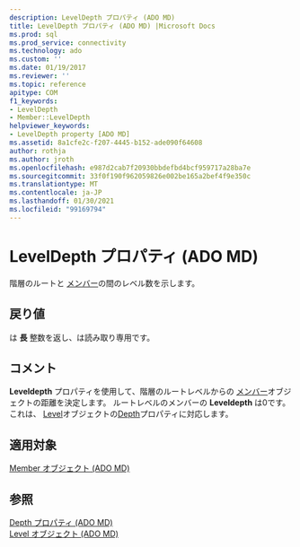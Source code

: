 ```yaml
---
description: LevelDepth プロパティ (ADO MD)
title: LevelDepth プロパティ (ADO MD) |Microsoft Docs
ms.prod: sql
ms.prod_service: connectivity
ms.technology: ado
ms.custom: ''
ms.date: 01/19/2017
ms.reviewer: ''
ms.topic: reference
apitype: COM
f1_keywords:
- LevelDepth
- Member::LevelDepth
helpviewer_keywords:
- LevelDepth property [ADO MD]
ms.assetid: 8a1cfe2c-f207-4445-b152-ade090f64608
author: rothja
ms.author: jroth
ms.openlocfilehash: e987d2cab7f20930bbdefbd4bcf959717a28ba7e
ms.sourcegitcommit: 33f0f190f962059826e002be165a2bef4f9e350c
ms.translationtype: MT
ms.contentlocale: ja-JP
ms.lasthandoff: 01/30/2021
ms.locfileid: "99169794"
---
```

# <a name="leveldepth-property-ado-md"></a>LevelDepth プロパティ (ADO MD)
階層のルートと [メンバー](./member-object-ado-md.md)の間のレベル数を示します。  
  
## <a name="return-values"></a>戻り値  
 は **長** 整数を返し、は読み取り専用です。  
  
## <a name="remarks"></a>コメント  
 **Leveldepth** プロパティを使用して、階層のルートレベルからの [メンバー](./member-object-ado-md.md)オブジェクトの距離を決定します。 ルートレベルのメンバーの **Leveldepth** は0です。 これは、 [Level](./level-object-ado-md.md)オブジェクトの[Depth](./depth-property-ado-md.md)プロパティに対応します。  
  
## <a name="applies-to"></a>適用対象  
 [Member オブジェクト (ADO MD)](./member-object-ado-md.md)  
  
## <a name="see-also"></a>参照  
 [Depth プロパティ (ADO MD)](./depth-property-ado-md.md)   
 [Level オブジェクト (ADO MD)](./level-object-ado-md.md)